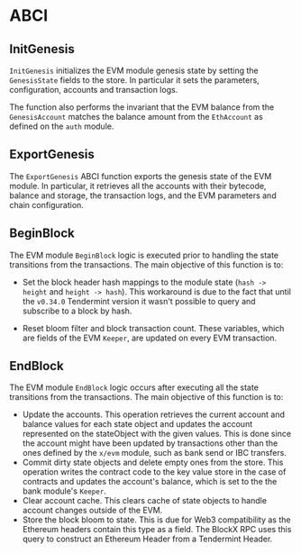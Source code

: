 <!--
order: 5
-->

# ABCI

## InitGenesis

`InitGenesis` initializes the EVM module genesis state by setting the `GenesisState` fields to the
store. In particular it sets the parameters, configuration, accounts and transaction logs.

The function also performs the invariant that the EVM balance  from the `GenesisAccount` matches the
balance amount from the `EthAccount` as defined on the `auth` module.

## ExportGenesis

The `ExportGenesis` ABCI function exports the genesis state of the EVM module. In particular, it
retrieves all the accounts with their bytecode, balance and storage, the transaction logs, and the
EVM parameters and chain configuration.

## BeginBlock

The EVM module `BeginBlock` logic is executed prior to handling the state transitions from the
transactions. The main objective of this function is to:

* Set the block header hash mappings to the module state (`hash -> height` and `height -> hash`).
  This workaround is due to the fact that until the `v0.34.0` Tendermint version it wasn't possible
  to query and subscribe to a block by hash.

* Reset bloom filter and block transaction count. These variables, which are fields of the EVM
  `Keeper`, are updated on every EVM transaction.

## EndBlock

The EVM module `EndBlock` logic occurs after executing all the state transitions from the
transactions. The main objective of this function is to:

* Update the accounts. This operation retrieves the current account and balance values for each
  state object and updates the account represented on the stateObject with the given values. This is
  done since the account might have been updated by transactions other than the ones defined by the
  `x/evm` module, such as bank send or IBC transfers.
* Commit dirty state objects and delete empty ones from the store. This operation writes the
  contract code to the key value store in the case of contracts and updates the account's balance,
  which is set to the the bank module's `Keeper`.
* Clear account cache. This clears cache of state objects to handle account changes outside of the
  EVM.
* Store the block bloom to state. This is due for Web3 compatibility as the Ethereum headers contain
  this type as a  field. The BlockX RPC uses this query to construct an Ethereum Header from a
  Tendermint Header.
